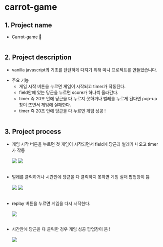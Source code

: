 # carrot-game

## **1. Project name**

- Carrot-game 🥕
  <br /><br />

## **2. Project description**

- vanilla javascript의 기초를 탄탄하게 다지기 위해 미니 프로젝트를 만들었습니다.

* 주요 기능
  - 게임 시작 버튼을 누르면 게임이 시작되고 timer가 작동된다.
  * field안에 있는 당근을 누르면 score가 하나씩 올라간다.
  - timer 즉 20초 안에 당근을 다 누르지 못하거나 벌레를 누르게 된다면 pop-up창이 뜨면서 게임에 실패한다.
  - timer 즉 20초 안에 당근을 다 누르면 게임 성공 !
    <br /><br />

## **3. Project process**

- 게임 시작 버튼을 누르면 첫 게임이 시작되면서 field에 당근과 벌레가 나오고 timer가 작동
  <br /><br />
  <img src="https://user-images.githubusercontent.com/94941912/199933988-09cdb577-7ca3-4f77-a3d8-7bd3df92ef0a.jpg">
  <img src="https://user-images.githubusercontent.com/94941912/199934339-7437cbf8-4953-4ac1-aea6-95be1ff57fc5.jpg">
  <br /><br />

- 벌레를 클릭하거나 시간안에 당근을 다 클릭하지 못하면 게임 실패 팝업창이 뜸
  <br /><br />
  <img src="https://user-images.githubusercontent.com/94941912/199934626-03fef473-0cdc-4c43-8c40-14181592e4c3.jpg">
  <img src="https://user-images.githubusercontent.com/94941912/199934773-ef1fe94c-f319-44f9-b583-a961f605bd21.jpg">
  <br /><br />

- replay 버튼을 누르면 게임을 다시 시작한다.
  <br /><br />
  <img src="https://user-images.githubusercontent.com/94941912/199934930-515da4f3-fc8b-4c05-bd81-02482159ef4f.jpg">
  <br /><br />

- 시간안에 당근을 다 클릭한 경우 게임 성공 팝업창이 뜸 !
  <br /><br />
  <img src="https://user-images.githubusercontent.com/94941912/199935144-54a3cd13-738b-48cd-8acc-bff2b96ac396.jpg">
